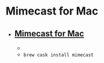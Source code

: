 # Mimecast for Mac
- [Mimecast for Mac](https://community.mimecast.com/community/knowledge-base/mimecast-for-mac)
  - 
  - 
  - `brew cask install mimecast`
